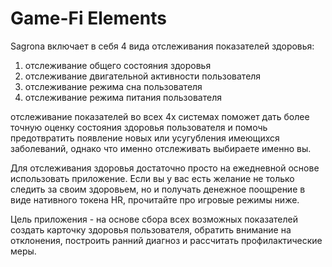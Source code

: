 # Game-Fi Elements

Sagrona включает в себя 4 вида отслеживания показателей здоровья:

1. отслеживание общего состояния здоровья
2. отслеживание двигательной активности пользователя
3. отслеживание режима сна пользователя
4. отслеживание режима питания пользователя

отслеживание показателей во всех 4х системах поможет дать более точную оценку состояния здоровья пользователя и помочь предотвратить появление новых или усугубления имеющихся заболеваний, однако что именно отслеживать выбираете именно вы.

Для отслеживания здоровья достаточно просто на ежедневной основе использовать приложение. Если вы у вас есть желание не только следить за своим здоровьем, но и получать денежное поощрение в виде нативного токена HR, прочитайте про игровые режимы ниже.

Цель приложения - на основе сбора всех возможных показателей создать карточку здоровья пользователя, обратить внимание на отклонения, построить ранний диагноз и рассчитать профилактические меры.

